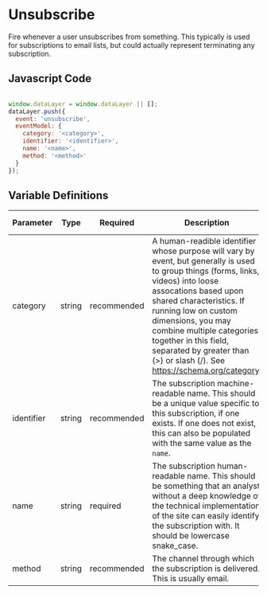 # Unsubscribe

Fire whenever a user unsubscribes from something. This typically is used for subscriptions to email lists, but could actually represent terminating any subscription.

## Javascript Code

```js

window.dataLayer = window.dataLayer || [];
dataLayer.push({
  event: 'unsubscribe',
  eventModel: {
    category: '<category>',
    identifier: '<identifier>',
    name: '<name>',
    method: '<method>'
  }
});
```

## Variable Definitions

|Parameter|Type|Required|Description|Example|Pattern|Min Length|Max Length|
| --- | --- | --- | --- | --- | --- | --- | --- |
|category|string|recommended|A human-readible identifier whose purpose will vary by event, but generally is used to group things (forms, links, videos) into loose assocations based upon shared characteristics. If running low on custom dimensions, you may combine multiple categories together in this field, separated by greater than (>) or slash (/). See https://schema.org/category.|newsletter, updates, advocacy|
|identifier|string|recommended|The subscription machine-readable name. This should be a unique value specific to this subscription, if one exists. If one does not exist, this can also be populated with the same value as the `name`.|newsletter_123|
|name|string|required|The subscription human-readable name. This should be something that an analyst without a deep knowledge of the technical implementation of the site can easily identify the subscription with. It should be lowercase snake_case.|whatever_newsletter|
|method|string|recommended|The channel through which the subscription is delivered. This is usually email.|email|
